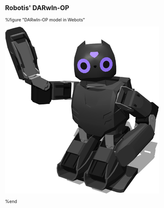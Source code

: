 ## Robotis' DARwIn-OP

%figure "DARwIn-OP model in Webots"

![model.png](images/robots/darwin-op/model.png)

%end
